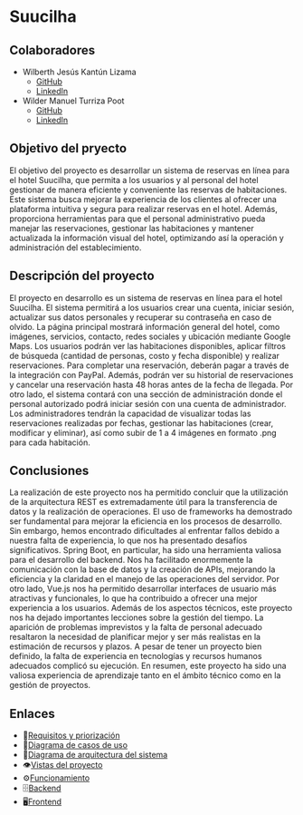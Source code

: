 # Suucilha

## Colaboradores
- Wilberth Jesús Kantún Lizama
  - [GitHub](https://github.com/WilberthKantun) 
  - [LinkedIn](https://www.linkedin.com/in/wilberth-kant%C3%BAn-7a4470240/) 
- Wilder Manuel Turriza Poot 
  - [GitHub](https://github.com/WilderTurriza)
  - [LinkedIn](https://www.linkedin.com/in/wilder-turriza/)

## Objetivo del pryecto
El objetivo del proyecto es desarrollar un sistema de reservas en línea para el hotel Suucilha, que permita a los usuarios y al personal del hotel gestionar de manera eficiente y conveniente las reservas de habitaciones. Este sistema busca mejorar la experiencia de los clientes al ofrecer una plataforma intuitiva y segura para realizar reservas en el hotel. Además, proporciona herramientas para que el personal administrativo pueda manejar las reservaciones, gestionar las habitaciones y mantener actualizada la información visual del hotel, optimizando así la operación y administración del establecimiento.

## Descripción del proyecto
El proyecto en desarrollo es un sistema de reservas en línea para el hotel Suucilha. El sistema permitirá a los usuarios crear una cuenta, iniciar sesión, actualizar sus datos personales y recuperar su contraseña en caso de olvido. La página principal mostrará información general del hotel, como imágenes, servicios, contacto, redes sociales y ubicación mediante Google Maps.
Los usuarios podrán ver las habitaciones disponibles, aplicar filtros de búsqueda (cantidad de personas, costo y fecha disponible) y realizar reservaciones. Para completar una reservación, deberán pagar a través de la integración con PayPal. Además, podrán ver su historial de reservaciones y cancelar una reservación hasta 48 horas antes de la fecha de llegada.
Por otro lado, el sistema contará con una sección de administración donde el personal autorizado podrá iniciar sesión con una cuenta de administrador. Los administradores tendrán la capacidad de visualizar todas las reservaciones realizadas por fechas, gestionar las habitaciones (crear, modificar y eliminar), así como subir de 1 a 4 imágenes en formato .png para cada habitación.

## Conclusiones
La realización de este proyecto nos ha permitido concluir que la utilización de la arquitectura REST es extremadamente útil para la transferencia de datos y la realización de operaciones. El uso de frameworks ha demostrado ser fundamental para mejorar la eficiencia en los procesos de desarrollo. Sin embargo, hemos encontrado dificultades al enfrentar fallos debido a nuestra falta de experiencia, lo que nos ha presentado desafíos significativos.
Spring Boot, en particular, ha sido una herramienta valiosa para el desarrollo del backend. Nos ha facilitado enormemente la comunicación con la base de datos y la creación de APIs, mejorando la eficiencia y la claridad en el manejo de las operaciones del servidor. Por otro lado, Vue.js nos ha permitido desarrollar interfaces de usuario más atractivas y funcionales, lo que ha contribuido a ofrecer una mejor experiencia a los usuarios.
Además de los aspectos técnicos, este proyecto nos ha dejado importantes lecciones sobre la gestión del tiempo. La aparición de problemas imprevistos y la falta de personal adecuado resaltaron la necesidad de planificar mejor y ser más realistas en la estimación de recursos y plazos. A pesar de tener un proyecto bien definido, la falta de experiencia en tecnologías y recursos humanos adecuados complicó su ejecución. En resumen, este proyecto ha sido una valiosa experiencia de aprendizaje tanto en el ámbito técnico como en la gestión de proyectos.

## Enlaces
- 📄[Requisitos y priorización](https://github.com/WilberthKantun/suucilha/blob/main/requerimientos.md)
- 📄[Diagrama de casos de uso](https://github.com/WilberthKantun/suucilha/assets/91703671/98d27afc-60ef-4d72-a179-c17287ad3d73)
- 📄[Diagrama de arquitectura del sistema](https://github.com/WilberthKantun/suucilha/assets/91703671/ccd5241b-74fb-4406-8454-2667ccf69c60)
- 👁️[Vistas del proyecto](https://www.figma.com/file/s0qiAiUykWXrqAIbV1AL9c/Untitled?type=design&node-id=0%3A1&mode=design&t=l4ZJP74EuBgggAQE-1)
- ⚙️[Funcionamiento](https://github.com/WilberthKantun/suucilha/tree/main/funcionamiento)
- 🗄️[Backend](https://github.com/WilderTurriza/Suucilha-backend)
- 🖥️[Frontend](https://github.com/WilberthKantun/suucilha)

